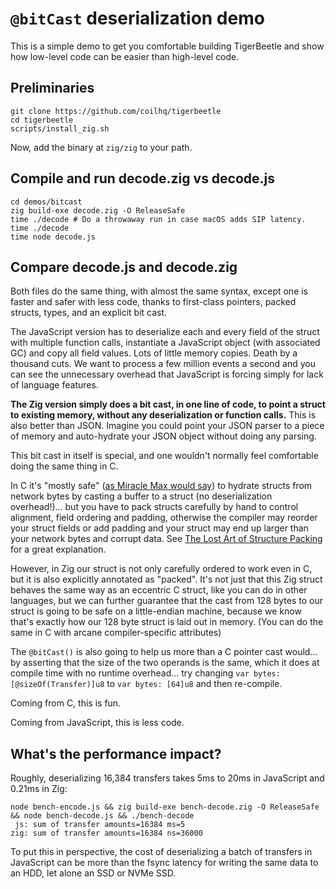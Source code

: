 # `@bitCast` deserialization demo

This is a simple demo to get you comfortable building TigerBeetle and show how
low-level code can be easier than high-level code.

## Preliminaries

```shell
git clone https://github.com/coilhq/tigerbeetle
cd tigerbeetle
scripts/install_zig.sh
```

Now, add the binary at `zig/zig` to your path.

## Compile and run decode.zig vs decode.js

```shell
cd demos/bitcast
zig build-exe decode.zig -O ReleaseSafe
time ./decode # Do a throwaway run in case macOS adds SIP latency.
time ./decode
time node decode.js
```

## Compare decode.js and decode.zig

Both files do the same thing, with almost the same syntax, except one is faster
and safer with less code, thanks to first-class pointers, packed structs, types,
and an explicit bit cast.

The JavaScript version has to deserialize each and every field of the struct
with multiple function calls, instantiate a JavaScript object (with associated
GC) and copy all field values. Lots of little memory copies. Death by a thousand
cuts. We want to process a few million events a second and you can see the
unnecessary overhead that JavaScript is forcing simply for lack of language
features.

**The Zig version simply does a bit cast, in one line of code, to point a struct
to existing memory, without any deserialization or function calls.** This is
also better than JSON. Imagine you could point your JSON parser to a piece of
memory and auto-hydrate your JSON object without doing any parsing.

This bit cast in itself is special, and one wouldn't normally feel comfortable
doing the same thing in C.

In C it's "mostly safe"
([as Miracle Max would say](https://www.youtube.com/watch?v=d4ftmOI5NnI)) to
hydrate structs from network bytes by casting a buffer to a struct
(no deserialization overhead!)... but you have to pack structs carefully by hand
to control alignment, field ordering and padding, otherwise the compiler may
reorder your struct fields or add padding and your struct may end up larger than
your network bytes and corrupt data. See
[The Lost Art of Structure Packing](http://www.catb.org/esr/structure-packing)
for a great explanation.

However, in Zig our struct is not only carefully ordered to work even in C, but
it is also explicitly annotated as "packed". It's not just that this Zig
struct behaves the same way as an eccentric C struct, like you can do in other
languages, but we can further guarantee that the cast from 128 bytes to our
struct is going to be safe on a little-endian machine, because we know that's
exactly how our 128 byte struct is laid out in memory. (You can do the same in C
with arcane compiler-specific attributes)

The `@bitCast()` is also going to help us more than a C pointer cast would... by
asserting that the size of the two operands is the same, which it does at
compile time with no runtime overhead... try changing
`var bytes: [@sizeOf(Transfer)]u8` to `var bytes: [64]u8` and then re-compile.

Coming from C, this is fun.

Coming from JavaScript, this is less code.

## What's the performance impact?

Roughly, deserializing 16,384 transfers takes 5ms to 20ms in JavaScript and 0.21ms in
Zig:

```shell
node bench-encode.js && zig build-exe bench-decode.zig -O ReleaseSafe && node bench-decode.js && ./bench-decode
 js: sum of transfer amounts=16384 ms=5
zig: sum of transfer amounts=16384 ns=36000
```

To put this in perspective, the cost of deserializing a batch of transfers in
JavaScript can be more than the fsync latency for writing the same data to an
HDD, let alone an SSD or NVMe SSD.
